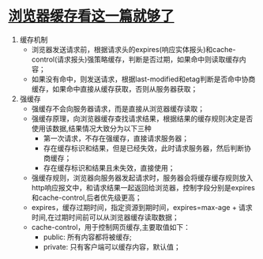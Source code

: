# [浏览器缓存看这一篇就够了](https://mp.weixin.qq.com/s/q0SGphiRncLldo7CFJO9GQ)


1. 缓存机制
    * 浏览器发送请求前，根据请求头的expires(响应实体报头)和cache-control(请求报头)强策略缓存，判断是否过期，如果命中则读取缓存内容；
    * 如果没有命中，则发送请求，根据last-modified和etag判断是否命中协商缓存，如果命中直接从缓存获取，否则从服务器获取；
2. 强缓存
    * 强缓存不会向服务器请求，而是直接从浏览器缓存读取；
    * 强缓存原理，向浏览器缓存查找请求结果，根据结果的缓存规则决定是否使用该数据,结果情况大致分为以下三种
        * 第一次请求，不存在强缓存，直接请求服务器；
        * 存在缓存标识和结果，但是已经失效，此时请求服务器，然后判断协商缓存；
        * 存在缓存标识和结果且未失效，直接使用；
    * 强缓存规则，浏览器向服务器发起请求时，服务器会将缓存缓存规则放入http响应报文中，和请求结果一起返回给浏览器，控制字段分别是expires和cache-control,后者优先级更高；
    * expires，缓存过期时间，指定资源到期时间，expires=max-age + 请求时间,在过期时间前可以从浏览器缓存读取数据；
    * cache-control，用于控制网页缓存,主要取值如下：
        * public: 所有内容都将被缓存;
        * private: 只有客户端可以缓存内容，默认值；

